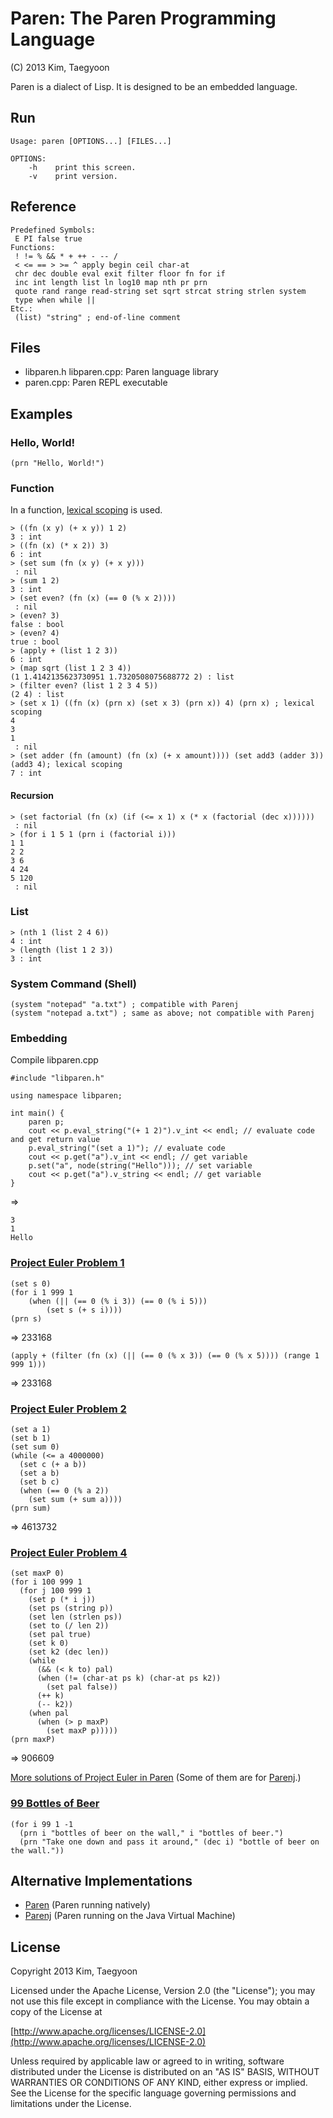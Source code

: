 # Paren: The Paren Programming Language #

(C) 2013 Kim, Taegyoon

Paren is a dialect of Lisp. It is designed to be an embedded language.

## Run ##
```
Usage: paren [OPTIONS...] [FILES...]

OPTIONS:
    -h    print this screen.
    -v    print version.
```

## Reference ##
```
Predefined Symbols:
 E PI false true
Functions:
 ! != % && * + ++ - -- /
 < <= == > >= ^ apply begin ceil char-at
 chr dec double eval exit filter floor fn for if
 inc int length list ln log10 map nth pr prn
 quote rand range read-string set sqrt strcat string strlen system
 type when while ||
Etc.:
 (list) "string" ; end-of-line comment
```

## Files ##
* libparen.h libparen.cpp: Paren language library
* paren.cpp: Paren REPL executable

## Examples ##
### Hello, World! ###
```
(prn "Hello, World!")
```

### Function ###

In a function, [lexical scoping](http://en.wikipedia.org/wiki/Lexical_scoping#Lexical_scoping) is used.

```
> ((fn (x y) (+ x y)) 1 2)
3 : int
> ((fn (x) (* x 2)) 3)
6 : int
> (set sum (fn (x y) (+ x y)))
 : nil
> (sum 1 2)
3 : int
> (set even? (fn (x) (== 0 (% x 2))))
 : nil
> (even? 3)
false : bool
> (even? 4)
true : bool
> (apply + (list 1 2 3))
6 : int
> (map sqrt (list 1 2 3 4))
(1 1.4142135623730951 1.7320508075688772 2) : list
> (filter even? (list 1 2 3 4 5))
(2 4) : list
> (set x 1) ((fn (x) (prn x) (set x 3) (prn x)) 4) (prn x) ; lexical scoping
4
3
1
 : nil
> (set adder (fn (amount) (fn (x) (+ x amount)))) (set add3 (adder 3)) (add3 4); lexical scoping
7 : int
```

#### Recursion ####
```
> (set factorial (fn (x) (if (<= x 1) x (* x (factorial (dec x))))))
 : nil
> (for i 1 5 1 (prn i (factorial i)))
1 1
2 2
3 6
4 24
5 120
 : nil
```

### List ###
```
> (nth 1 (list 2 4 6))
4 : int
> (length (list 1 2 3))
3 : int
```

### System Command (Shell) ###
```
(system "notepad" "a.txt") ; compatible with Parenj
(system "notepad a.txt") ; same as above; not compatible with Parenj
```

### Embedding ###
Compile libparen.cpp
```
#include "libparen.h"

using namespace libparen;

int main() {
	paren p;    
    cout << p.eval_string("(+ 1 2)").v_int << endl; // evaluate code and get return value
    p.eval_string("(set a 1)"); // evaluate code
    cout << p.get("a").v_int << endl; // get variable
    p.set("a", node(string("Hello"))); // set variable
    cout << p.get("a").v_string << endl; // get variable
}
```
=>
```
3
1
Hello
```

### [Project Euler Problem 1](http://projecteuler.net/problem=1) ###
```
(set s 0)
(for i 1 999 1
    (when (|| (== 0 (% i 3)) (== 0 (% i 5)))
        (set s (+ s i))))
(prn s)
```
=> 233168

```
(apply + (filter (fn (x) (|| (== 0 (% x 3)) (== 0 (% x 5)))) (range 1 999 1)))
```
=> 233168

### [Project Euler Problem 2](http://projecteuler.net/problem=2) ###
```
(set a 1)
(set b 1)
(set sum 0)
(while (<= a 4000000)
  (set c (+ a b))
  (set a b)
  (set b c)
  (when (== 0 (% a 2))
    (set sum (+ sum a))))
(prn sum)
```
=> 4613732

### [Project Euler Problem 4](http://projecteuler.net/problem=4) ###
```
(set maxP 0)
(for i 100 999 1
  (for j 100 999 1	
    (set p (* i j))
    (set ps (string p))
    (set len (strlen ps))
    (set to (/ len 2))
    (set pal true)
    (set k 0)
    (set k2 (dec len))
    (while
      (&& (< k to) pal)
	  (when (!= (char-at ps k) (char-at ps k2))
		(set pal false))
	  (++ k)
	  (-- k2))
	(when pal
	  (when (> p maxP)
		(set maxP p)))))
(prn maxP)
```
=> 906609

[More solutions of Project Euler in Paren](https://bitbucket.org/ktg/euler-paren) (Some of them are for [Parenj](https://bitbucket.org/ktg/parenj).)

### [99 Bottles of Beer](http://en.wikipedia.org/wiki/99_Bottles_of_Beer) ###
```
(for i 99 1 -1
  (prn i "bottles of beer on the wall," i "bottles of beer.")
  (prn "Take one down and pass it around," (dec i) "bottle of beer on the wall."))
```

## Alternative Implementations ##
* [Paren](https://bitbucket.org/ktg/paren) (Paren running natively)
* [Parenj](https://bitbucket.org/ktg/parenj) (Paren running on the Java Virtual Machine)

## License ##

   Copyright 2013 Kim, Taegyoon

   Licensed under the Apache License, Version 2.0 (the "License");
   you may not use this file except in compliance with the License.
   You may obtain a copy of the License at

   [http://www.apache.org/licenses/LICENSE-2.0](http://www.apache.org/licenses/LICENSE-2.0)

   Unless required by applicable law or agreed to in writing, software
   distributed under the License is distributed on an "AS IS" BASIS,
   WITHOUT WARRANTIES OR CONDITIONS OF ANY KIND, either express or implied.
   See the License for the specific language governing permissions and
   limitations under the License.

